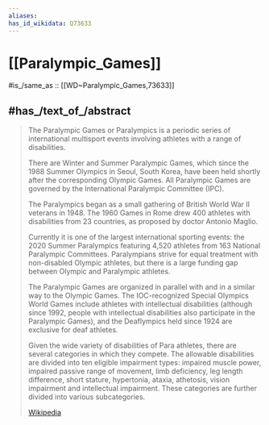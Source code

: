 ```yaml
---
aliases:
has_id_wikidata: Q73633
---
```


# [[Paralympic_Games]] 

#is_/same_as :: [[WD~Paralympic_Games,73633]] 

## #has_/text_of_/abstract 

> The Paralympic Games or Paralympics 
> is a periodic series of international multisport events 
> involving athletes with a range of disabilities. 
> 
> There are Winter and Summer Paralympic Games, 
> which since the 1988 Summer Olympics in Seoul, South Korea, 
> have been held shortly after the corresponding Olympic Games. 
> All Paralympic Games are governed by the International Paralympic Committee (IPC).
>
> The Paralympics began as a small gathering of British World War II veterans in 1948. 
> The 1960 Games in Rome drew 400 athletes with disabilities from 23 countries, 
> as proposed by doctor Antonio Maglio. 
> 
> Currently it is one of the largest international sporting events: the 2020 Summer Paralympics featuring 4,520 athletes from 163 National Paralympic Committees. Paralympians strive for equal treatment with non-disabled Olympic athletes, but there is a large funding gap between Olympic and Paralympic athletes.
>
> The Paralympic Games are organized in parallel with and in a similar way to the Olympic Games. The IOC-recognized Special Olympics World Games include athletes with intellectual disabilities (although since 1992, people with intellectual disabilities also participate in the Paralympic Games), and the Deaflympics held since 1924 are exclusive for deaf athletes.
>
> Given the wide variety of disabilities of Para athletes, there are several categories in which they compete. The allowable disabilities are divided into ten eligible impairment types: impaired muscle power, impaired passive range of movement, limb deficiency, leg length difference, short stature, hypertonia, ataxia, athetosis, vision impairment and intellectual impairment. These categories are further divided into various subcategories.
>
> [Wikipedia](https://en.wikipedia.org/wiki/Paralympic%20Games) 

